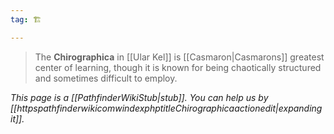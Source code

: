 ```yaml
---
tag: 🏗️

---
```

> The **Chirographica** in [[Ular Kel]] is [[Casmaron|Casmarons]] greatest center of learning, though it is known for being chaotically structured and sometimes difficult to employ.



*This page is a [[PathfinderWikiStub|stub]]. You can help us by [[httpspathfinderwikicomwindexphptitleChirographicaactionedit|expanding it]].*









